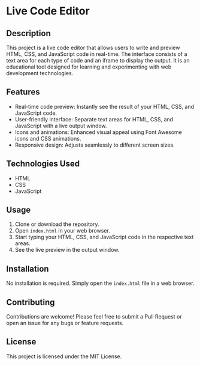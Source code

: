 # Live Code Editor

## Description
This project is a live code editor that allows users to write and preview HTML, CSS, and JavaScript code in real-time. The interface consists of a text area for each type of code and an iframe to display the output. It is an educational tool designed for learning and experimenting with web development technologies.

## Features
- Real-time code preview: Instantly see the result of your HTML, CSS, and JavaScript code.
- User-friendly interface: Separate text areas for HTML, CSS, and JavaScript with a live output window.
- Icons and animations: Enhanced visual appeal using Font Awesome icons and CSS animations.
- Responsive design: Adjusts seamlessly to different screen sizes.

## Technologies Used
- HTML
- CSS
- JavaScript

## Usage
1. Clone or download the repository.
2. Open `index.html` in your web browser.
3. Start typing your HTML, CSS, and JavaScript code in the respective text areas.
4. See the live preview in the output window.

## Installation
No installation is required. Simply open the `index.html` file in a web browser.

## Contributing
Contributions are welcome! Please feel free to submit a Pull Request or open an issue for any bugs or feature requests.

## License
This project is licensed under the MIT License.
